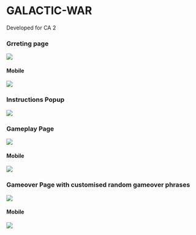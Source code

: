 # GALACTIC-WAR
Developed for CA 2

### Grreting page
![](https://github.com/sjarunvenkat/GALACTIC-WAR/blob/main/Demo_Output/index.jpeg)
#### Mobile
![](https://github.com/sjarunvenkat/GALACTIC-WAR/blob/main/Demo_Output/index-mobile.png)

### Instructions Popup
![](https://github.com/sjarunvenkat/GALACTIC-WAR/blob/main/Demo_Output/instructions.jpeg)

### Gameplay Page
![](https://github.com/sjarunvenkat/GALACTIC-WAR/blob/main/Demo_Output/gameplay.jpeg)
#### Mobile
![](https://github.com/sjarunvenkat/GALACTIC-WAR/blob/main/Demo_Output/gameplay-mobile.png)

### Gameover Page with customised random gameover phrases
![](https://github.com/sjarunvenkat/GALACTIC-WAR/blob/main/Demo_Output/gameover.jpeg)
#### Mobile
![](https://github.com/sjarunvenkat/GALACTIC-WAR/blob/main/Demo_Output/gameover-mobile.png)
